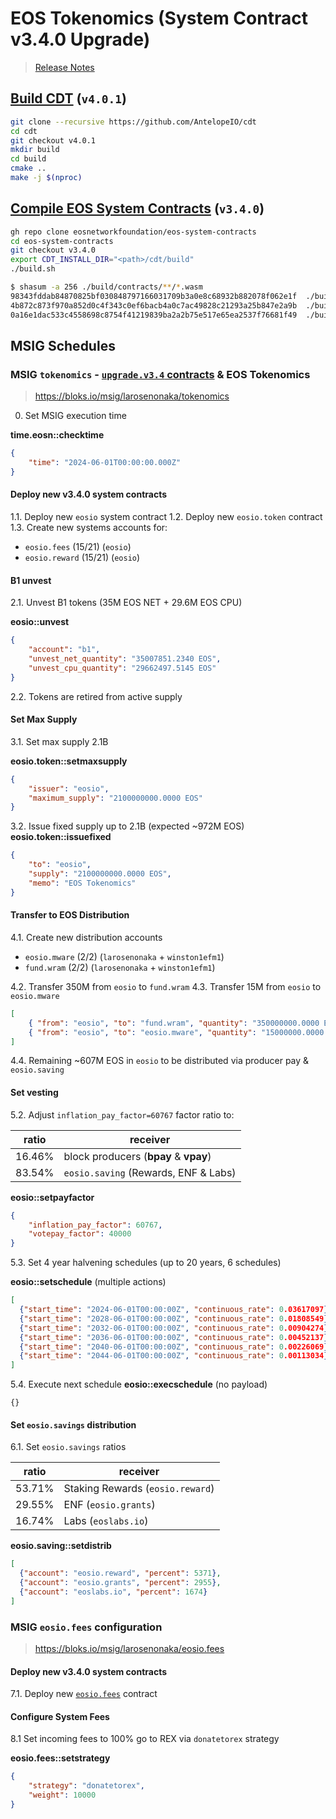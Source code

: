 # EOS Tokenomics (System Contract v3.4.0 Upgrade)

> [Release Notes](https://github.com/eosnetworkfoundation/eos-system-contracts/releases/tag/v3.4.0)

## [Build CDT](https://github.com/AntelopeIO/cdt) (`v4.0.1`)

```bash
git clone --recursive https://github.com/AntelopeIO/cdt
cd cdt
git checkout v4.0.1
mkdir build
cd build
cmake ..
make -j $(nproc)
```

## [Compile EOS System Contracts](https://github.com/eosnetworkfoundation/eos-system-contracts/releases/tag/v3.4.0) (`v3.4.0`)

```bash
gh repo clone eosnetworkfoundation/eos-system-contracts
cd eos-system-contracts
git checkout v3.4.0
export CDT_INSTALL_DIR="<path>/cdt/build"
./build.sh
```

```bash
$ shasum -a 256 ./build/contracts/**/*.wasm
98343fddab84870825bf030848797166031709b3a0e8c68932b882078f062e1f  ./build/contracts/eosio.fees/eosio.fees.wasm
4b872c873f970a852d0c4f343c0ef6bacb4a0c7ac49828c21293a25b847e2a9b  ./build/contracts/eosio.system/eosio.system.wasm
0a16e1dac533c4558698c8754f41219839ba2a2b75e517e65ea2537f76681f49  ./build/contracts/eosio.token/eosio.token.wasm
```

## MSIG Schedules

### MSIG `tokenomics` - [`upgrade.v3.4` contracts](https://github.com/eosnetworkfoundation/eos-system-contracts/releases/tag/v3.4.0) & EOS Tokenomics
> https://bloks.io/msig/larosenonaka/tokenomics

0. Set MSIG execution time

**time.eosn::checktime**
```json
{
    "time": "2024-06-01T00:00:00.000Z"
}
```

#### Deploy new v3.4.0 system contracts
1.1. Deploy new `eosio` system contract
1.2. Deploy new `eosio.token` contract
1.3. Create new systems accounts for:
- `eosio.fees` (15/21) (`eosio`)
- `eosio.reward` (15/21) (`eosio`)

#### B1 unvest
2.1. Unvest B1 tokens (35M EOS NET + 29.6M EOS CPU)

**eosio::unvest**
```json
{
    "account": "b1",
    "unvest_net_quantity": "35007851.2340 EOS",
    "unvest_cpu_quantity": "29662497.5145 EOS"
}
```

2.2. Tokens are retired from active supply

#### Set Max Supply
3.1. Set max supply 2.1B

**eosio.token::setmaxsupply**
```json
{
    "issuer": "eosio",
    "maximum_supply": "2100000000.0000 EOS"
}
```

3.2. Issue fixed supply up to 2.1B (expected ~972M EOS)
**eosio.token::issuefixed**
```json
{
    "to": "eosio",
    "supply": "2100000000.0000 EOS",
    "memo": "EOS Tokenomics"
}
```

#### Transfer to EOS Distribution

4.1. Create new distribution accounts
- `eosio.mware` (2/2) (`larosenonaka` + `winston1efm1`)
- `fund.wram` (2/2) (`larosenonaka` + `winston1efm1`)

4.2. Transfer 350M from `eosio` to `fund.wram`
4.3. Transfer 15M from `eosio` to `eosio.mware`

```json
[
    { "from": "eosio", "to": "fund.wram", "quantity": "350000000.0000 EOS", "memo": "EOS Tokenomics" },
    { "from": "eosio", "to": "eosio.mware", "quantity": "15000000.0000 EOS", "memo": "EOS Tokenomics" },
]
```

4.4. Remaining ~607M EOS in `eosio` to be distributed via producer pay & `eosio.saving`

#### Set vesting
5.2. Adjust `inflation_pay_factor=60767` factor ratio to:

| ratio  | receiver |
|--------|----------|
| 16.46% | block producers (**bpay** & **vpay**)
| 83.54% | `eosio.saving` (Rewards, ENF & Labs)

**eosio::setpayfactor**
```json
{
    "inflation_pay_factor": 60767,
    "votepay_factor": 40000
}
```

5.3. Set 4 year halvening schedules (up to 20 years, 6 schedules)

**eosio::setschedule** (multiple actions)
```json
[
  {"start_time": "2024-06-01T00:00:00Z", "continuous_rate": 0.03617097},
  {"start_time": "2028-06-01T00:00:00Z", "continuous_rate": 0.01808549},
  {"start_time": "2032-06-01T00:00:00Z", "continuous_rate": 0.00904274},
  {"start_time": "2036-06-01T00:00:00Z", "continuous_rate": 0.00452137},
  {"start_time": "2040-06-01T00:00:00Z", "continuous_rate": 0.00226069},
  {"start_time": "2044-06-01T00:00:00Z", "continuous_rate": 0.00113034}
]
```

5.4. Execute next schedule
**eosio::execschedule** (no payload)
```
{}
```

#### Set `eosio.savings` distribution

6.1. Set `eosio.savings` ratios

| ratio  | receiver |
|--------|----------|
| 53.71% | Staking Rewards (`eosio.reward`)
| 29.55% | ENF (`eosio.grants`)
| 16.74% | Labs (`eoslabs.io`)

**eosio.saving::setdistrib**
```json
[
  {"account": "eosio.reward", "percent": 5371},
  {"account": "eosio.grants", "percent": 2955},
  {"account": "eoslabs.io", "percent": 1674}
]
```

### MSIG `eosio.fees` configuration

> https://bloks.io/msig/larosenonaka/eosio.fees

#### Deploy new v3.4.0 system contracts
7.1. Deploy new [`eosio.fees`](https://github.com/eosnetworkfoundation/eosio.fees/releases/tag/v1.0.0-rc1) contract

#### Configure System Fees
8.1 Set incoming fees to 100% go to REX via `donatetorex` strategy

**eosio.fees::setstrategy**
```json
{
    "strategy": "donatetorex",
    "weight": 10000
}
```

